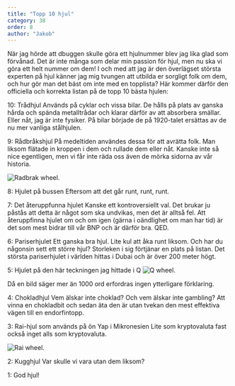 ```yaml
---
title: "Topp 10 hjul"
category: 38
order: 8
author: "Jakob"
---
```

När jag hörde att dbuggen skulle göra ett hjulnummer blev jag lika glad som förvånad. Det är inte många som delar min passion för hjul, men nu ska vi göra ett helt nummer om dem! I och med att jag är den överlägset största experten på hjul känner jag mig tvungen att utbilda er sorgligt folk om dem, och hur gör man det bäst om inte med en topplista? Här kommer därför den officiella och korrekta listan på de topp 10 bästa hjulen:

10: Trådhjul
Används på cyklar och vissa bilar. De hålls på plats av ganska hårda och spända metalltrådar och klarar därför av att absorbera smällar. Eller nåt, jag är inte fysiker. På bilar började de på 1920-talet ersättas av de nu mer vanliga stålhjulen.

9: Rådbråkshjul
På medeltiden användes dessa för att avrätta folk. Man liksom flätade in kroppen i dem och rullade dem eller nåt. Kanske inte så nice egentligen, men vi får inte räda oss även de mörka sidorna av vår historia.

<img class="jpg" alt="Radbrak wheel." src="https://dbuggen.s3.eu-west-1.amazonaws.com/issue-2023-december/radbrak-wheel.jpg">

8: Hjulet på bussen
Eftersom att det går runt, runt, runt.

7: Det återuppfunna hjulet
Kanske ett kontroversiellt val. Det brukar ju påstås att detta är något som ska undvikas, men det är alltså fel. Att återuppfinna hjulet om och om igen (gärna i oändlighet om man har tid) är det som mest bidrar till vår BNP och är därför bra. QED.

6: Pariserhjulet
Ett ganska bra hjul. Lite kul att åka runt liksom. Och har du någonsin sett ett större hjul? Storleken i sig förtjänar en plats på listan. Det största pariserhjulet i världen hittas i Dubai och är över 200 meter högt.

5: Hjulet på den här teckningen jag hittade i Q
<img class="jpg" alt="Q wheel." src="https://dbuggen.s3.eu-west-1.amazonaws.com/issue-2023-december/q-wheel.jpg">

Då en bild säger mer än 1000 ord erfordras ingen ytterligare förklaring.

4: Chokladhjul
Vem älskar inte choklad? Och vem älskar inte gambling? Att vinna en chokladbit och sedan äta den är utan tvekan den mest effektiva vägen till en endorfintopp.

3: Rai-hjul som används på ön Yap i Mikronesien
Lite som kryptovaluta fast också inget alls som kryptovaluta.

<img class="jpg" alt="Rai wheel." src="https://dbuggen.s3.eu-west-1.amazonaws.com/issue-2023-december/rai-wheel.jpg">

2: Kugghjul
Var skulle vi vara utan dem liksom?

1: God hjul!
